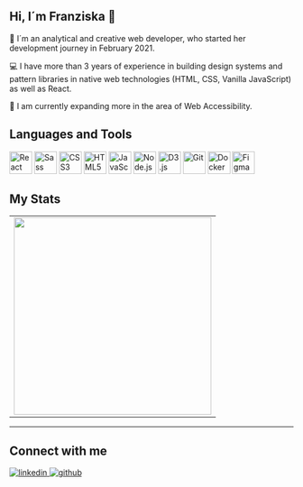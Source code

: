 ## Hi, I´m Franziska 👋

<p>🔭 I´m an analytical and creative web developer, who started her development journey in February 2021.</p>
<p>💻 I have more than 3 years of experience in building design systems and pattern libraries in native web technologies (HTML, CSS, Vanilla JavaScript) as well as React.</p>
<p>🌱 I am currently expanding more in the area of Web Accessibility.</p>

## Languages and Tools

<div align="left">
<img src="https://profilinator.rishav.dev/skills-assets/react-original-wordmark.svg" title="React" alt="React" height="40" />  
<img src="https://profilinator.rishav.dev/skills-assets/sass-original.svg" title="Sass" alt="Sass" height="40" />  
<img src="https://profilinator.rishav.dev/skills-assets/css3-original-wordmark.svg" title="CSS3" alt="CSS3" height="40" />  
<img src="https://profilinator.rishav.dev/skills-assets/html5-original-wordmark.svg" title="HTML5" alt="HTML5" height="40" />
<img src="https://profilinator.rishav.dev/skills-assets/javascript-original.svg" title="JavaScript" alt="JavaScript" height="40" />
<img src="https://profilinator.rishav.dev/skills-assets/nodejs-original-wordmark.svg" title="NodeJS" alt="Node.js" height="40" / 
<img src="https://profilinator.rishav.dev/skills-assets/mongodb-original-wordmark.svg" title="MongoDB" alt="MongoDB" height="40" />  
<img src="https://profilinator.rishav.dev/skills-assets/d3js-original.svg" title="D3JS" alt="D3.js" height="40" />  
<img src="https://profilinator.rishav.dev/skills-assets/git-scm-icon.svg" title="Git" alt="Git" height="40" />
<img src="https://profilinator.rishav.dev/skills-assets/docker-original-wordmark.svg" alt="Docker" height="40">
<img src="https://profilinator.rishav.dev/skills-assets/figma-icon.svg" title="Figma" alt="Figma" height="40">
</div>

## My Stats

<table>
<tr>
<td valign="top" width="100%">
<img width="350px" src="https://github-readme-stats.vercel.app/api/top-langs/?username=zuzuc&theme=city_lights&layout=compact&hide_border=true" style="max-width: 100%;" />
</td>
</tr>
</table>

---

## Connect with me

<div id="badges">
<a href="https://linkedin.com/in/franziska-luig/" target="_blank">
<img src=https://img.shields.io/badge/linkedin-%231E77B5.svg?&style=for-the-badge&logo=linkedin&logoColor=white alt=linkedin style="margin-bottom: 5px;" />
</a>
<a href="https://github.com/https://github.com/zuzuc" target="_blank">
<img src=https://img.shields.io/badge/github-%2324292e.svg?&style=for-the-badge&logo=github&logoColor=white alt=github style="margin-bottom: 5px;" />
</a>  
</div>